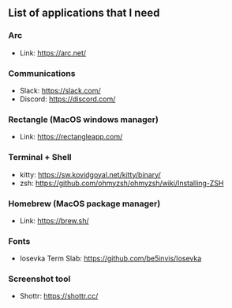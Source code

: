 ## List of applications that I need

### Arc
- Link: https://arc.net/

### Communications
- Slack: https://slack.com/
- Discord: https://discord.com/

### Rectangle (MacOS windows manager)
- Link: https://rectangleapp.com/

### Terminal + Shell
- kitty: https://sw.kovidgoyal.net/kitty/binary/
- zsh: https://github.com/ohmyzsh/ohmyzsh/wiki/Installing-ZSH

### Homebrew (MacOS package manager)
- Link: https://brew.sh/

### Fonts
- Iosevka Term Slab: https://github.com/be5invis/Iosevka

### Screenshot tool
- Shottr: https://shottr.cc/
